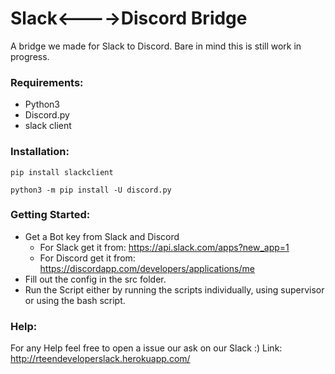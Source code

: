 # Slack<---->Discord Bridge 
A bridge we made for Slack to Discord. Bare in mind this is still work in progress.

### Requirements:
* Python3 
* Discord.py
* slack client

### Installation:
`pip install slackclient`

`python3 -m pip install -U discord.py`

### Getting Started:
* Get a Bot key from Slack and Discord
  * For Slack get it from: https://api.slack.com/apps?new_app=1
  * For Discord get it from: https://discordapp.com/developers/applications/me
* Fill out the config in the src folder.
* Run the Script either by running the scripts individually, using supervisor or using the bash script.

### Help:

For any Help feel free to open a issue our ask on our Slack :)
Link:  http://rteendeveloperslack.herokuapp.com/




